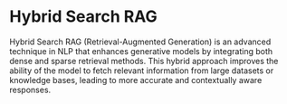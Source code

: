 # Hybrid Search RAG

Hybrid Search RAG (Retrieval-Augmented Generation) is an advanced technique in NLP that enhances generative models by integrating both dense and sparse retrieval methods. This hybrid approach improves the ability of the model to fetch relevant information from large datasets or knowledge bases, leading to more accurate and contextually aware responses.
